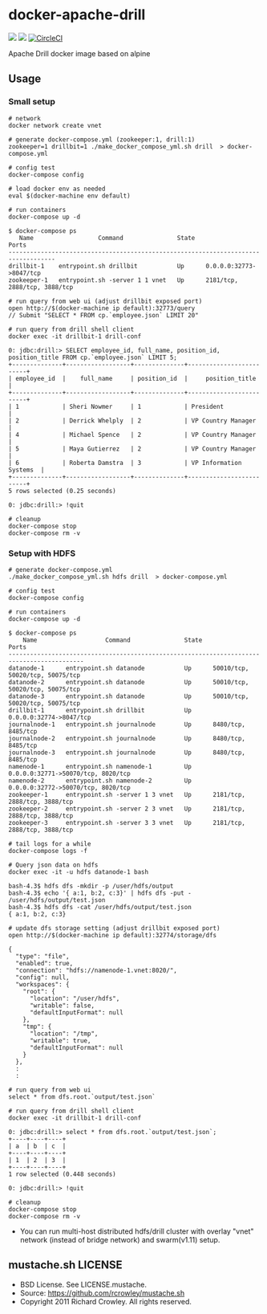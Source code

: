 # docker-apache-drill

[![](https://images.microbadger.com/badges/image/smizy/apache-drill:1.10-alpine.svg)](http://microbadger.com/images/smizy/apache-drill:1.10-alpine "Get your own version badge on microbadger.com")
[![](https://images.microbadger.com/badges/version/smizy/apache-drill:1.10-alpine.svg)](http://microbadger.com/images/smizy/apache-drill:1.10-alpine "Get your own version badge on microbadger.com")
[![CircleCI](https://circleci.com/gh/smizy/docker-apache-drill.svg?style=shield&circle-token=dfe0035c074dee01c850f7def4ccab95c392b696)](https://circleci.com/gh/smizy/docker-apache-drill)

Apache Drill docker image based on alpine

## Usage
### Small setup 
```
# network
docker network create vnet

# generate docker-compose.yml (zookeeper:1, drill:1)
zookeeper=1 drillbit=1 ./make_docker_compose_yml.sh drill  > docker-compose.yml

# config test
docker-compose config

# load docker env as needed
eval $(docker-machine env default)

# run containers
docker-compose up -d

$ docker-compose ps
   Name                  Command               State              Ports             
-----------------------------------------------------------------------------------
drillbit-1    entrypoint.sh drillbit           Up      0.0.0.0:32773->8047/tcp       
zookeeper-1   entrypoint.sh -server 1 1 vnet   Up      2181/tcp, 2888/tcp, 3888/tcp

# run query from web ui (adjust drillbit exposed port)
open http://$(docker-machine ip default):32773/query
// Submit "SELECT * FROM cp.`employee.json` LIMIT 20" 

# run query from drill shell client
docker exec -it drillbit-1 drill-conf

0: jdbc:drill:> SELECT employee_id, full_name, position_id, position_title FROM cp.`employee.json` LIMIT 5;
+--------------+------------------+--------------+-------------------------+
| employee_id  |    full_name     | position_id  |     position_title      |
+--------------+------------------+--------------+-------------------------+
| 1            | Sheri Nowmer     | 1            | President               |
| 2            | Derrick Whelply  | 2            | VP Country Manager      |
| 4            | Michael Spence   | 2            | VP Country Manager      |
| 5            | Maya Gutierrez   | 2            | VP Country Manager      |
| 6            | Roberta Damstra  | 3            | VP Information Systems  |
+--------------+------------------+--------------+-------------------------+
5 rows selected (0.25 seconds)

0: jdbc:drill:> !quit

# cleanup
docker-compose stop
docker-compose rm -v

```

### Setup with HDFS

```
# generate docker-compose.yml 
./make_docker_compose_yml.sh hdfs drill  > docker-compose.yml

# config test
docker-compose config

# run containers
docker-compose up -d

$ docker-compose ps
    Name                   Command               State                 Ports                
-------------------------------------------------------------------------------------------
datanode-1      entrypoint.sh datanode           Up      50010/tcp, 50020/tcp, 50075/tcp    
datanode-2      entrypoint.sh datanode           Up      50010/tcp, 50020/tcp, 50075/tcp    
datanode-3      entrypoint.sh datanode           Up      50010/tcp, 50020/tcp, 50075/tcp    
drillbit-1      entrypoint.sh drillbit           Up      0.0.0.0:32774->8047/tcp             
journalnode-1   entrypoint.sh journalnode        Up      8480/tcp, 8485/tcp                 
journalnode-2   entrypoint.sh journalnode        Up      8480/tcp, 8485/tcp                 
journalnode-3   entrypoint.sh journalnode        Up      8480/tcp, 8485/tcp                 
namenode-1      entrypoint.sh namenode-1         Up      0.0.0.0:32771->50070/tcp, 8020/tcp 
namenode-2      entrypoint.sh namenode-2         Up      0.0.0.0:32772->50070/tcp, 8020/tcp 
zookeeper-1     entrypoint.sh -server 1 3 vnet   Up      2181/tcp, 2888/tcp, 3888/tcp       
zookeeper-2     entrypoint.sh -server 2 3 vnet   Up      2181/tcp, 2888/tcp, 3888/tcp       
zookeeper-3     entrypoint.sh -server 3 3 vnet   Up      2181/tcp, 2888/tcp, 3888/tcp

# tail logs for a while
docker-compose logs -f

# Query json data on hdfs 
docker exec -it -u hdfs datanode-1 bash

bash-4.3$ hdfs dfs -mkdir -p /user/hdfs/output
bash-4.3$ echo '{ a:1, b:2, c:3}' | hdfs dfs -put - /user/hdfs/output/test.json
bash-4.3$ hdfs dfs -cat /user/hdfs/output/test.json
{ a:1, b:2, c:3}

# update dfs storage setting (adjust drillbit exposed port)
open http://$(docker-machine ip default):32774/storage/dfs

{
  "type": "file",
  "enabled": true,
  "connection": "hdfs://namenode-1.vnet:8020/",
  "config": null,
  "workspaces": {
    "root": {
      "location": "/user/hdfs",
      "writable": false,
      "defaultInputFormat": null
    },
    "tmp": {
      "location": "/tmp",
      "writable": true,
      "defaultInputFormat": null
    }
  },
  :
  :
  
# run query from web ui
select * from dfs.root.`output/test.json`

# run query from drill shell client
docker exec -it drillbit-1 drill-conf

0: jdbc:drill:> select * from dfs.root.`output/test.json`;
+----+----+----+
| a  | b  | c  |
+----+----+----+
| 1  | 2  | 3  |
+----+----+----+
1 row selected (0.448 seconds)

0: jdbc:drill:> !quit

# cleanup
docker-compose stop
docker-compose rm -v

```

* You can run multi-host distributed hdfs/drill cluster with overlay "vnet" network
(instead of bridge network) and swarm(v1.11) setup.
 

## mustache.sh LICENSE
* BSD License. See LICENSE.mustache.
* Source: https://github.com/rcrowley/mustache.sh
* Copyright 2011 Richard Crowley. All rights reserved.